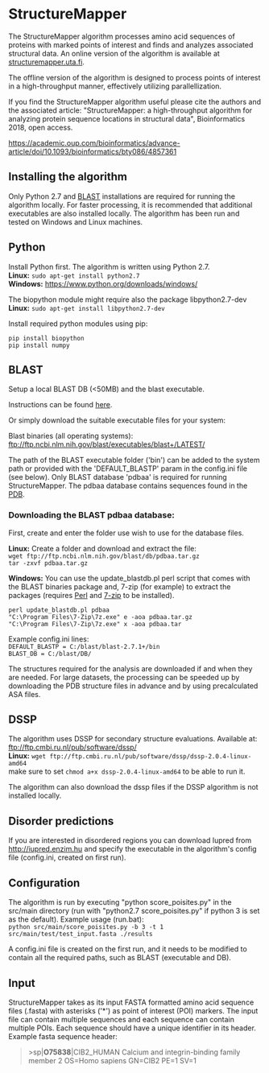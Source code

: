 # StructureMapper

The StructureMapper algorithm processes amino acid sequences of proteins with marked points of interest and finds and analyzes associated structural data. An online version of the algorithm is available at [structuremapper.uta.fi](http://structuremapper.uta.fi).

The offline version of the algorithm is designed to process points of interest in a high-throughput manner, effectively utilizing parallellization.

If you find the StructureMapper algorithm useful please cite the authors and the associated article:
"StructureMapper: a high-throughput algorithm for analyzing protein sequence locations in structural data", Bioinformatics 2018, open access.

https://academic.oup.com/bioinformatics/advance-article/doi/10.1093/bioinformatics/bty086/4857361

## Installing the algorithm

Only Python 2.7 and [BLAST](https://blast.ncbi.nlm.nih.gov) installations are required for running the algorithm locally. For faster processing, it is recommended that additional executables are also installed locally. The algorithm has been run and tested on Windows and Linux machines.

## Python

Install Python first. The algorithm is written using Python 2.7.  
**Linux:** ```sudo apt-get install python2.7```  
**Windows:** https://www.python.org/downloads/windows/  

The biopython module might require also the package libpython2.7-dev  
**Linux:** ```sudo apt-get install libpython2.7-dev```  

Install required python modules using pip:  

```
pip install biopython  
pip install numpy  
```

## BLAST

Setup a local BLAST DB (<50MB) and the blast executable.

Instructions can be found [here](https://blast.ncbi.nlm.nih.gov/Blast.cgi?CMD=Web&PAGE_TYPE=BlastDocs&DOC_TYPE=Download).

Or simply download the suitable executable files for your system:

Blast binaries (all operating systems):
ftp://ftp.ncbi.nlm.nih.gov/blast/executables/blast+/LATEST/

The path of the BLAST executable folder ('bin') can be added to the system path or provided with the 'DEFAULT_BLASTP' param in the config.ini file (see below). Only BLAST database 'pdbaa' is required for running StructureMapper. The pdbaa database contains sequences found in the [PDB](http://www.rcsb.org).

### Downloading the BLAST pdbaa database:

First, create and enter the folder use wish to use for the database files.

**Linux:**
Create a folder and download and extract the file:  
```wget ftp://ftp.ncbi.nlm.nih.gov/blast/db/pdbaa.tar.gz```  
```tar -zxvf pdbaa.tar.gz```  

**Windows:**
You can use the update_blastdb.pl perl script that comes with the BLAST binaries package and, 7-zip (for example) to extract the packages (requires [Perl](https://www.perl.org/get.html#win32) and [7-zip](http://www.7-zip.org) to be installed).

```
perl update_blastdb.pl pdbaa
"C:\Program Files\7-Zip\7z.exe" e -aoa pdbaa.tar.gz  
"C:\Program Files\7-Zip\7z.exe" x -aoa pdbaa.tar
```  

Example config.ini lines:   
```DEFAULT_BLASTP = C:/blast/blast-2.7.1+/bin```   
```BLAST_DB = C:/blast/DB/```

The structures required for the analysis are downloaded if and when they are needed. For large datasets, the processing can be speeded up by downloading the PDB structure files in advance and by using precalculated ASA files.

## DSSP

The algorithm uses DSSP for secondary structure evaluations. 
Available at: ftp://ftp.cmbi.ru.nl/pub/software/dssp/  
**Linux:** ```wget ftp://ftp.cmbi.ru.nl/pub/software/dssp/dssp-2.0.4-linux-amd64```  
make sure to set ```chmod a+x dssp-2.0.4-linux-amd64``` to be able to run it.  

The algorithm can also download the dssp files if the DSSP algorithm is not installed locally.

## Disorder predictions

If you are interested in disordered regions you can download Iupred from http://iupred.enzim.hu and specify the executable in the algorithm's config file (config.ini, created on first run).

## Configuration

The algorithm is run by executing "python score_poisites.py" in the src/main directory (run with "python2.7 score_poisites.py" if python 3 is set as the default).
Example usage (run.bat):  
```python src/main/score_poisites.py -b 3 -t 1 src/main/test/test_input.fasta ./results```

A config.ini file is created on the first run, and it needs to be modified to contain all the required 
paths, such as BLAST (executable and DB).

## Input

StructureMapper takes as its input FASTA formatted amino acid sequence files (.fasta) with asterisks ('\*') as point of interest (POI) markers. The input file can contain multiple sequences and each sequence can contain multiple POIs. Each sequence should have a unique identifier in its header.   
Example fasta sequence header:  
>\>sp|**O75838**|CIB2_HUMAN Calcium and integrin-binding family member 2 OS=Homo sapiens GN=CIB2 PE=1 SV=1
